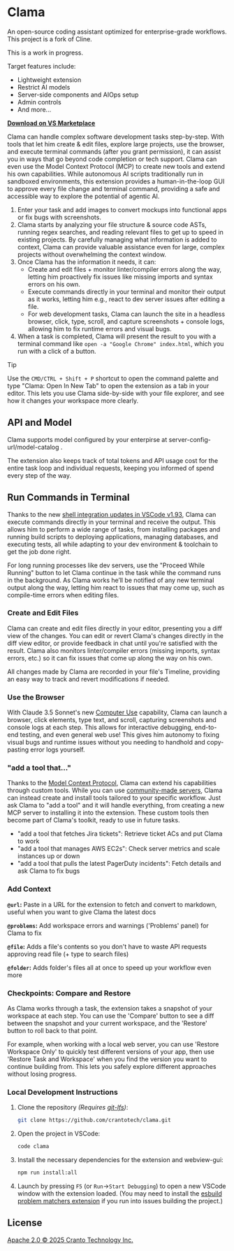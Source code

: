 # Clama

An open-source coding assistant optimized for enterprise-grade workflows. This project is a fork of Cline.

This is a work in progress.

Target features include:

-   Lightweight extension
-   Restrict AI models
-   Server-side components and AIOps setup
-   Admin controls
-   And more...

<a href="https://marketplace.visualstudio.com/items?itemName=crantotech.clama" target="_blank"><strong>Download on VS Marketplace</strong></a>

Clama can handle complex software development tasks step-by-step. With tools that let him create & edit files, explore large projects, use the browser, and execute terminal commands (after you grant permission), it can assist you in ways that go beyond code completion or tech support. Clama can even use the Model Context Protocol (MCP) to create new tools and extend his own capabilities. While autonomous AI scripts traditionally run in sandboxed environments, this extension provides a human-in-the-loop GUI to approve every file change and terminal command, providing a safe and accessible way to explore the potential of agentic AI.

1. Enter your task and add images to convert mockups into functional apps or fix bugs with screenshots.
2. Clama starts by analyzing your file structure & source code ASTs, running regex searches, and reading relevant files to get up to speed in existing projects. By carefully managing what information is added to context, Clama can provide valuable assistance even for large, complex projects without overwhelming the context window.
3. Once Clama has the information it needs, it can:
    - Create and edit files + monitor linter/compiler errors along the way, letting him proactively fix issues like missing imports and syntax errors on his own.
    - Execute commands directly in your terminal and monitor their output as it works, letting him e.g., react to dev server issues after editing a file.
    - For web development tasks, Clama can launch the site in a headless browser, click, type, scroll, and capture screenshots + console logs, allowing him to fix runtime errors and visual bugs.
4. When a task is completed, Clama will present the result to you with a terminal command like `open -a "Google Chrome" index.html`, which you run with a click of a button.

> [!TIP]
> Use the `CMD/CTRL + Shift + P` shortcut to open the command palette and type "Clama: Open In New Tab" to open the extension as a tab in your editor. This lets you use Clama side-by-side with your file explorer, and see how it changes your workspace more clearly.

## API and Model

Clama supports model configured by your enterpirse at server-config-url/model-catalog .

The extension also keeps track of total tokens and API usage cost for the entire task loop and individual requests, keeping you informed of spend every step of the way.

## Run Commands in Terminal

Thanks to the new [shell integration updates in VSCode v1.93](https://code.visualstudio.com/updates/v1_93#_terminal-shell-integration-api), Clama can execute commands directly in your terminal and receive the output. This allows him to perform a wide range of tasks, from installing packages and running build scripts to deploying applications, managing databases, and executing tests, all while adapting to your dev environment & toolchain to get the job done right.

For long running processes like dev servers, use the "Proceed While Running" button to let Clama continue in the task while the command runs in the background. As Clama works he’ll be notified of any new terminal output along the way, letting him react to issues that may come up, such as compile-time errors when editing files.

### Create and Edit Files

Clama can create and edit files directly in your editor, presenting you a diff view of the changes. You can edit or revert Clama's changes directly in the diff view editor, or provide feedback in chat until you're satisfied with the result. Clama also monitors linter/compiler errors (missing imports, syntax errors, etc.) so it can fix issues that come up along the way on his own.

All changes made by Clama are recorded in your file's Timeline, providing an easy way to track and revert modifications if needed.

### Use the Browser

With Claude 3.5 Sonnet's new [Computer Use](https://www.anthropic.com/news/3-5-models-and-computer-use) capability, Clama can launch a browser, click elements, type text, and scroll, capturing screenshots and console logs at each step. This allows for interactive debugging, end-to-end testing, and even general web use! This gives him autonomy to fixing visual bugs and runtime issues without you needing to handhold and copy-pasting error logs yourself.

### "add a tool that..."

Thanks to the [Model Context Protocol](https://github.com/modelcontextprotocol), Clama can extend his capabilities through custom tools. While you can use [community-made servers](https://github.com/modelcontextprotocol/servers), Clama can instead create and install tools tailored to your specific workflow. Just ask Clama to "add a tool" and it will handle everything, from creating a new MCP server to installing it into the extension. These custom tools then become part of Clama's toolkit, ready to use in future tasks.

-   "add a tool that fetches Jira tickets": Retrieve ticket ACs and put Clama to work
-   "add a tool that manages AWS EC2s": Check server metrics and scale instances up or down
-   "add a tool that pulls the latest PagerDuty incidents": Fetch details and ask Clama to fix bugs

### Add Context

**`@url`:** Paste in a URL for the extension to fetch and convert to markdown, useful when you want to give Clama the latest docs

**`@problems`:** Add workspace errors and warnings ('Problems' panel) for Clama to fix

**`@file`:** Adds a file's contents so you don't have to waste API requests approving read file (+ type to search files)

**`@folder`:** Adds folder's files all at once to speed up your workflow even more

### Checkpoints: Compare and Restore

As Clama works through a task, the extension takes a snapshot of your workspace at each step. You can use the 'Compare' button to see a diff between the snapshot and your current workspace, and the 'Restore' button to roll back to that point.

For example, when working with a local web server, you can use 'Restore Workspace Only' to quickly test different versions of your app, then use 'Restore Task and Workspace' when you find the version you want to continue building from. This lets you safely explore different approaches without losing progress.

### Local Development Instructions

1. Clone the repository _(Requires [git-lfs](https://git-lfs.com/))_:

    ```bash
    git clone https://github.com/crantotech/clama.git
    ```

2. Open the project in VSCode:

    ```bash
    code clama
    ```

3. Install the necessary dependencies for the extension and webview-gui:

    ```bash
    npm run install:all
    ```

4. Launch by pressing `F5` (or `Run`->`Start Debugging`) to open a new VSCode window with the extension loaded. (You may need to install the [esbuild problem matchers extension](https://marketplace.visualstudio.com/items?itemName=connor4312.esbuild-problem-matchers) if you run into issues building the project.)

## License

[Apache 2.0 © 2025 Cranto Technology Inc.](./LICENSE)
